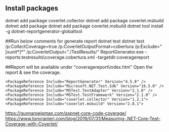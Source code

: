 ## Install packages 
dotnet add package  coverlet.collector
dotnet add package coverlet.msbuild
dotnet add package dotnet add package coverlet.msbuild
dotnet tool install -g dotnet-reportgenerator-globaltool



##Run below comments for generate report 
dotnet test
dotnet test /p:CollectCoverage=true /p:CoverletOutputFormat=cobertura /p:Exclude="[xunit*]\*" /p:CoverletOutput="./TestResults/"
ReportGenerator.exe -reports:testresults\coverage.cobertura.xml -targetdir:coveragereport

##Report will be available under "coveragereport\index.htm" 
Open the report & see the coverage.


    <PackageReference Include="ReportGenerator" Version="4.5.8" />
    <PackageReference Include="Microsoft.NET.Test.Sdk" Version="16.5.0" />
    <PackageReference Include="MSTest.TestAdapter" Version="2.1.0" />
    <PackageReference Include="MSTest.TestFramework" Version="2.1.0" />
    <PackageReference Include="coverlet.collector" Version="1.2.1">
    <PackageReference Include="coverlet.msbuild" Version="2.8.1">

https://gunnarpeipman.com/aspnet-core-code-coverage/
https://www.tonyranieri.com/blog/2019/07/31/Measuring-.NET-Core-Test-Coverage-with-Coverlet/